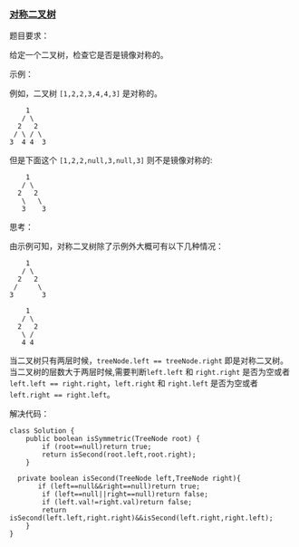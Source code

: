 ### [对称二叉树](https://leetcode-cn.com/problems/symmetric-tree/description/)  

题目要求：  

给定一个二叉树，检查它是否是镜像对称的。  

示例：  

例如，二叉树 `[1,2,2,3,4,4,3]` 是对称的。

```
    1
   / \
  2   2
 / \ / \
3  4 4  3

```  
但是下面这个 `[1,2,2,null,3,null,3]` 则不是镜像对称的:

```
    1
   / \
  2   2
   \   \
   3    3
```  

思考：

由示例可知，对称二叉树除了示例外大概可有以下几种情况：  

```
    1
   / \
  2   2
 /     \
3       3
```  

```
    1
   / \
  2   2
   \ / 
   4 4  

```  
当二叉树只有两层时候，`treeNode.left == treeNode.right` 即是对称二叉树。当二叉树的层数大于两层时候,需要判断`left.left` 和 `right.right` 是否为空或者 `left.left == right.right`，`left.right` 和 `right.left` 是否为空或者 `left.right == right.left`。


解决代码：  


```
class Solution {
    public boolean isSymmetric(TreeNode root) {
        if (root==null)return true;
        return isSecond(root.left,root.right);
    }  

  private boolean isSecond(TreeNode left,TreeNode right){
       if (left==null&&right==null)return true;
        if (left==null||right==null)return false;
        if (left.val!=right.val)return false;
        return isSecond(left.left,right.right)&&isSecond(left.right,right.left);
    }
}
```